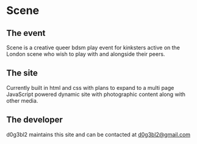 # Scene

## The event

Scene is a creative queer bdsm play event for kinksters active on the London scene who wish to play with and alongside their peers.

## The site

Currently built in html and css with plans to expand to a multi page JavaScript powered dynamic site with photographic content along with other media.

## The developer

d0g3bl2 maintains this site and can be contacted at d0g3bl2@gmail.com
